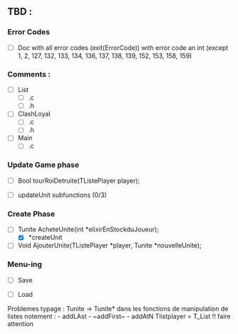 ## TBD :

### Error Codes
 - [ ] Doc with all error codes (exit(ErrorCode)) with error code an int (except 1, 2, 127, 132, 133, 134, 136, 137, 138, 139, 152, 153, 158, 159)

### Comments : 
 - [ ] List
   - [ ] .c
   - [ ] .h
 - [ ] ClashLoyal
   - [ ] .c
   - [ ] .h
 - [ ] Main
   - [ ] .c

### Update Game phase
 - [ ] Bool tourRoiDetruite(TListePlayer player);
 - [ ] updateUnit subfunctions (0/3)


### Create Phase
 - [ ] Tunite AcheteUnite(int *elixirEnStockduJoueur);
   - [X] *createUnit
 - [ ] Void AjouterUnite(TListePlayer *player, Tunite *nouvelleUnite);

### Menu-ing
 - [ ] Save
 - [ ] Load





Problemes typage : 
Tunite -> Tunite* dans les fonctions de manipulation de listes
notement : - addLAst
           - ~addFirst~
           - addAtN
Tlistplayer = T_List !! faire attention
